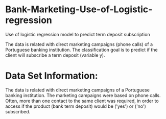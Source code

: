 # Bank-Marketing-Use-of-Logistic-regression
Use of logistic regression model to predict term deposit subscription 

The data is related with direct marketing campaigns (phone calls) of a Portuguese banking institution. The classification goal is to predict if the client will subscribe a term deposit (variable y).

# Data Set Information: 
The data is related with direct marketing campaigns of a Portuguese banking institution. The marketing campaigns were based on phone calls. Often, more than one contact to the same client was required, in order to access if the product (bank term deposit) would be ('yes') or ('no') subscribed. 
